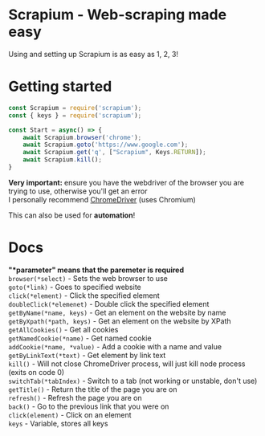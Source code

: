 # Scrapium - Web-scraping made easy
Using and setting up Scrapium is as easy as 1, 2, 3!

# Getting started
```js
const Scrapium = require('scrapium');
const { keys } = require('scrapium');

const Start = async() => {
    await Scrapium.browser('chrome');
    await Scrapium.goto('https://www.google.com');
    await Scrapium.get('q', ["Scrapium", Keys.RETURN]);
    await Scrapium.kill();
}
```
**Very important:** ensure you have the webdriver of the browser you are trying to use, otherwise you'll get an error<br>
I personally recommend [ChromeDriver](https://chromedriver.chromium.org/downloads) (uses Chromium)

This can also be used for **automation**!

# Docs
**"\*parameter" means that the paremeter is required** <br>
`browser(*select)` - Sets the web browser to use <br>
`goto(*link)` - Goes to specified website <br>
`click(*element)` - Click the specified element <br>
`doubleClick(*elemenet)` - Double click the specified element <br>
`getByName(*name, keys)` - Get an element on the website by name <br>
`getByXpath(*path, keys)` - Get an element on the website by XPath <br>
`getAllCookies()` - Get all cookies <br>
`getNamedCookie(*name)` - Get named cookie <br>
`addCookie(*name, *value)` - Add a cookie with a name and value <br>
`getByLinkText(*text)` - Get element by link text <br>
`kill()` - Will not close ChromeDriver process, will just kill node process (exits on code 0) <br>
`switchTab(*tabIndex)` - Switch to a tab (not working or unstable, don't use) <br>
`getTitle()` - Return the title of the page you are on <br>
`refresh()` - Refresh the page you are on <br>
`back()` - Go to the previous link that you were on <br>
`click(element)` - Click on an element <br>
`keys` - Variable, stores all keys
